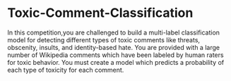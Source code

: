 # Toxic-Comment-Classification
In this competition,you are challenged to build a multi-label classification model for detecting different types of toxic comments like threats, obscenity, insults, and identity-based hate. You are provided with a large number of Wikipedia comments which have been labeled by human raters for toxic behavior. You must create a model which predicts a probability of each type of toxicity for each comment.
